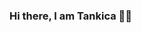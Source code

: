 ### Hi there, I am Tankica 👩‍💻

<!--
**tankicag/tankicag** is a ✨ _special_ ✨ repository because its `README.md` (this file) appears on your GitHub profile.

Here are some ideas to get you started:

- 🔭 I’m currently working on SourceMX Academy.
- 🌱 I’m currently learning React.
- ⚡ Fun fact: I am an instructor for HTML CSS basic level in SourceMX Academy
-->
